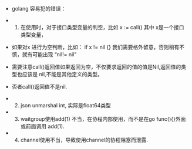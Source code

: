 * golang 容易犯的错误：
* 1. 在使用时，对于接口类型变量的判空，比如 x := call() 其中 x是一个接口类型变量，
* 如果对x 进行为空判断，比如： if x != nil {} 我们需要格外留意，否则稍有不慎，就有可能出现 “nil!= nil”
* 需要注意call()返回值如果返回为空，不仅要求返回的值的值是Nil,返回值的类型也应该是 nil,不能是其他定义的类型。
* 否者call()返回值不是nil.

* 2. json unmarshal int, 实际是float64类型

* 3. waitgroup使用add(1) 不当，在协程内部使用，而不是在go func(){}外面或前面调用 add(1).

* 4. channel使用不当，导致使用channel的协程阻塞而泄露.
